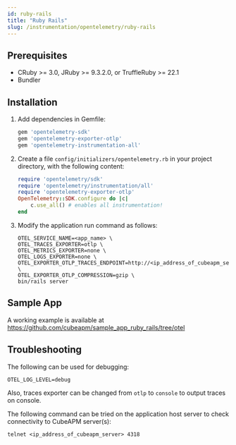 ```yaml
---
id: ruby-rails
title: "Ruby Rails"
slug: /instrumentation/opentelemetry/ruby-rails
---
```


## Prerequisites

- CRuby >= 3.0, JRuby >= 9.3.2.0, or TruffleRuby >= 22.1
- Bundler

## Installation

1. Add dependencies in Gemfile:

   ```ruby
   gem 'opentelemetry-sdk'
   gem 'opentelemetry-exporter-otlp'
   gem 'opentelemetry-instrumentation-all'
   ```

1. Create a file `config/initializers/opentelemetry.rb` in your project directory, with the following content:

   ```ruby title="config/initializers/opentelemetry.rb"
   require 'opentelemetry/sdk'
   require 'opentelemetry/instrumentation/all'
   require 'opentelemetry-exporter-otlp'
   OpenTelemetry::SDK.configure do |c|
       c.use_all() # enables all instrumentation!
   end
   ```

1. Modify the application run command as follows:

   ```shell
   OTEL_SERVICE_NAME=<app_name> \
   OTEL_TRACES_EXPORTER=otlp \
   OTEL_METRICS_EXPORTER=none \
   OTEL_LOGS_EXPORTER=none \
   OTEL_EXPORTER_OTLP_TRACES_ENDPOINT=http://<ip_address_of_cubeapm_server>:4318/v1/traces \
   OTEL_EXPORTER_OTLP_COMPRESSION=gzip \
   bin/rails server
   ```

## Sample App

A working example is available at https://github.com/cubeapm/sample_app_ruby_rails/tree/otel

## Troubleshooting

The following can be used for debugging:

```
OTEL_LOG_LEVEL=debug
```

Also, traces exporter can be changed from `otlp` to `console` to output traces on console.

The following command can be tried on the application host server to check connectivity to CubeAPM server(s):

```shell
telnet <ip_address_of_cubeapm_server> 4318
```
